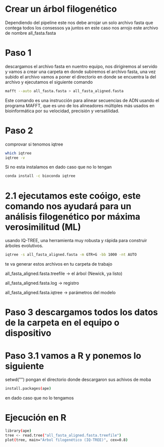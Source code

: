 # Crear un árbol filogenético 

Dependiendo del pipeline este nos debe arrojar un solo archivo fasta que contega todos los consessos ya juntos 
en este caso nos arrojo este archivo de nombre 
all_fasta.fasta

# Paso 1 
descargamos el archivo fasta en nuentro equipo, nos dirigiremos al servido y vamos a crear una carpeta en donde subiremos el archivo fasta, una vez subido el archivo vamos a poner el directorio en donde se encuentra la del archivo y ejecutamos el siguiente comando 
```bash
mafft --auto all_fasta.fasta > all_fasta_aligned.fasta
```

Este comando es una instrucción para alinear secuencias de ADN usando el programa MAFFT, 
que es uno de los alineadores múltiples más usados en bioinformática por su velocidad, precisión y versatilidad.

# Paso 2 
comprovar si tenomos iqtree 
```bash
which iqtree
iqtree -v
```
Si no esta instalamos en dado caso que no lo tengan 
```bash
conda install -c bioconda iqtree 
```
# 2.1 ejecutamos este coóigo, este comando nos ayudará para un análisis filogenético por máxima verosimilitud (ML) 
usando IQ-TREE, una herramienta muy robusta y rápida para construir árboles evolutivos.

```bash
iqtree -s all_fasta_aligned.fasta -m GTR+G -bb 1000 -nt AUTO
```
te va generar estos archivos en tu carpeta de trabajo 

all_fasta_aligned.fasta.treefile → el árbol (Newick, ya listo)

all_fasta_aligned.fasta.log → registro

all_fasta_aligned.fasta.iqtree → parámetros del modelo

# Paso 3 descargamos todos los datos de la carpeta en el equipo o dispositivo 

# Paso 3.1 vamos a R y ponemos lo siguiente 

setwd("") 
pongan el directorio donde descargaron sus achivos de moba 
```bash
install.packages(ape) 
```
en dado caso que no lo tengamos 

# Ejecución en R 
```bash
library(ape)
tree <- read.tree("all_fasta_aligned.fasta.treefile") 
plot(tree, main="Árbol filogenético (IQ-TREE)", cex=0.8) 
```
